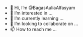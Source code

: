 - 👋 Hi, I’m @BagasAuliaAlfasyam
- 👀 I’m interested in ...
- 🌱 I’m currently learning ...
- 💞️ I’m looking to collaborate on ...
- 📫 How to reach me ...

<!---
BagasAuliaAlfasyam/BagasAuliaAlfasyam is a ✨ special ✨ repository because its `README.md` (this file) appears on your GitHub profile.
You can click the Preview link to take a look at your changes.
--->
